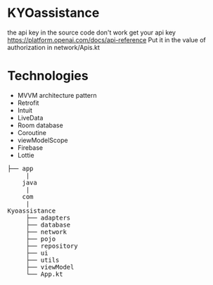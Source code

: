 # KYOassistance
the api key in the source code don't work get your api key https://platform.openai.com/docs/api-reference
Put it in the value of authorization in network/Apis.kt
# Technologies
* MVVM architecture pattern
* Retrofit
* Intuit
* LiveData
* Room database
* Coroutine
* viewModelScope
* Firebase
* Lottie
<pre>
├── app 
     |
    java
     |
    com
     |
Kyoassistance
     ├── adapters
     ├── database
     ├── network
     ├── pojo
     ├── repository
     ├── ui
     ├── utils
     ├── viewModel
     └── App.kt
<pre/>
